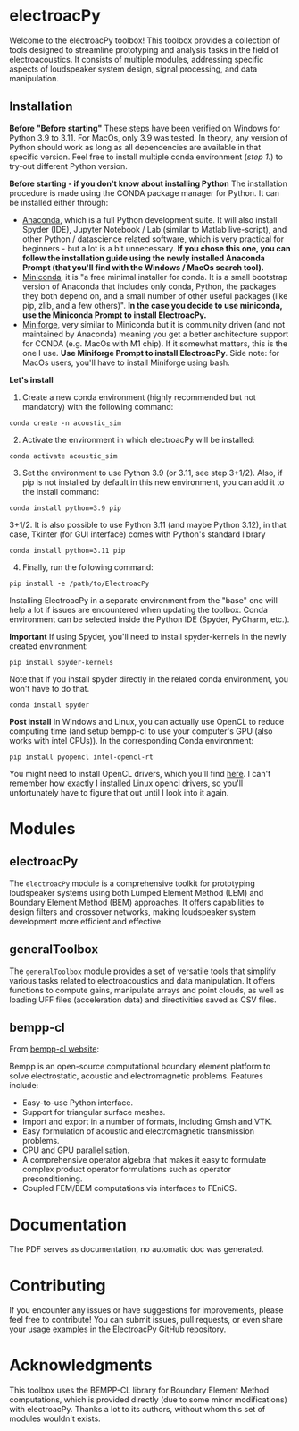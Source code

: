 # electroacPy

Welcome to the electroacPy toolbox! This toolbox provides a collection of tools designed to streamline prototyping and analysis tasks in the field of electroacoustics. It consists of multiple modules, addressing specific aspects of loudspeaker system design, signal processing, and data manipulation.

## Installation

**Before "Before starting"**
These steps have been verified on Windows for Python 3.9 to 3.11. For MacOs, only 3.9 was tested. In theory, any version of Python should work as long as all dependencies are available in that specific version. Feel free to install multiple conda environment (*step 1.*) to try-out different Python version. 

**Before starting - if you don't know about installing Python**
The installation procedure is made using the CONDA package manager for Python. It can be installed either through:
- [Anaconda](https://www.anaconda.com/download/), which is a full Python development suite. It will also install Spyder (IDE), Jupyter Notebook / Lab (similar to Matlab live-script), and other Python / datascience related software, which is very practical for beginners - but a lot is a bit unnecessary. **If you chose this one, you can follow the installation guide using the newly installed Anaconda Prompt (that you'll find with the Windows / MacOs search tool).**
- [Miniconda](https://docs.anaconda.com/free/miniconda/miniconda-install/), it is "a free minimal installer for conda. It is a small bootstrap version of Anaconda that includes only conda, Python, the packages they both depend on, and a small number of other useful packages (like pip, zlib, and a few others)". **In the case you decide to use miniconda, use the Miniconda Prompt to install ElectroacPy.**
- [Miniforge](https://conda-forge.org/miniforge/), very similar to Miniconda but it is community driven (and not maintained by Anaconda) meaning you get a better architecture support for CONDA (e.g. MacOs with M1 chip). If it somewhat matters, this is the one I use. **Use Miniforge Prompt to install ElectroacPy**. Side note: for MacOs users, you'll have to install Miniforge using bash.

**Let's install**

1. Create a new conda environment (highly recommended but not mandatory) with the following command:

```shell
conda create -n acoustic_sim
```
   
2. Activate the environment in which electroacPy will be installed:

```shell
conda activate acoustic_sim
```

3. Set the environment to use Python 3.9 (or 3.11, see step 3+1/2). Also, if pip is not installed by default in this new environment, you can add it to the install command:

```shell
conda install python=3.9 pip
```

3+1/2. It is also possible to use Python 3.11 (and maybe Python 3.12), in that case, Tkinter (for GUI interface) comes with Python's standard library
```shell
conda install python=3.11 pip
```

4. Finally, run the following command:

```shell
pip install -e /path/to/ElectroacPy
```

Installing ElectroacPy in a separate environment from the "base" one will help a lot if issues are encountered when updating the toolbox. Conda environment can be selected inside the Python IDE (Spyder, PyCharm, etc.).

**Important**
If using Spyder, you'll need to install spyder-kernels in the newly created environment:
```shell
pip install spyder-kernels
```
Note that if you install spyder directly in the related conda environment, you won't have to do that.
```shell
conda install spyder
```


**Post install**
In Windows and Linux, you can actually use OpenCL to reduce computing time (and setup bempp-cl to use your computer's GPU (also works with intel CPUs)). In the corresponding Conda environment:
```shell
pip install pyopencl intel-opencl-rt
```
You might need to install OpenCL drivers, which you'll find [here](https://www.intel.com/content/www/us/en/developer/articles/technical/intel-cpu-runtime-for-opencl-applications-with-sycl-support.html). I can't remember how exactly I installed Linux opencl drivers, so you'll unfortunately have to figure that out until I look into it again.

# Modules

## electroacPy

The `electroacPy` module is a comprehensive toolkit for prototyping loudspeaker systems using both Lumped Element Method (LEM) and Boundary Element Method (BEM) approaches. It offers capabilities to design filters and crossover networks, making loudspeaker system development more efficient and effective.

## generalToolbox

The `generalToolbox` module provides a set of versatile tools that simplify various tasks related to electroacoustics and data manipulation. It offers functions to compute gains, manipulate arrays and point clouds, as well as loading UFF files (acceleration data) and directivities saved as CSV files.

## bempp-cl
From [bempp-cl website](https://bempp.com):

Bempp is an open-source computational boundary element platform to solve electrostatic, acoustic and electromagnetic problems. Features include:
- Easy-to-use Python interface.
- Support for triangular surface meshes.
- Import and export in a number of formats, including Gmsh and VTK.
- Easy formulation of acoustic and electromagnetic transmission problems.
- CPU and GPU parallelisation.
- A comprehensive operator algebra that makes it easy to formulate complex product operator formulations such as operator preconditioning.
- Coupled FEM/BEM computations via interfaces to FEniCS.

# Documentation

The PDF serves as documentation, no automatic doc was generated. 

# Contributing

If you encounter any issues or have suggestions for improvements, please feel free to contribute! You can submit issues, pull requests, or even share your usage examples in the ElectroacPy GitHub repository.

# Acknowledgments

This toolbox uses the BEMPP-CL library for Boundary Element Method computations, which is provided directly (due to some minor modifications) with electroacPy. Thanks a lot to its authors, without whom this set of modules wouldn't exists. 
